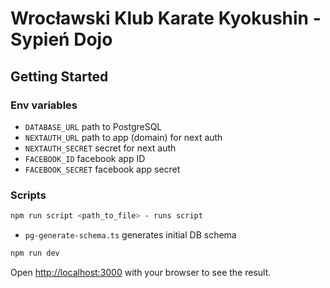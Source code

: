 # Wrocławski Klub Karate Kyokushin - Sypień Dojo

## Getting Started

### Env variables

- `DATABASE_URL` path to PostgreSQL
- `NEXTAUTH_URL` path to app (domain) for next auth
- `NEXTAUTH_SECRET` secret for next auth
- `FACEBOOK_ID` facebook app ID
- `FACEBOOK_SECRET` facebook app secret

### Scripts 

```bash
npm run script <path_to_file> - runs script
```

- `pg-generate-schema.ts` generates initial DB schema

```bash
npm run dev
```

Open [http://localhost:3000](http://localhost:3000) with your browser to see the result.
